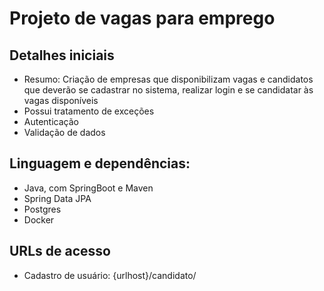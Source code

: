 # Projeto de vagas para emprego

## Detalhes iniciais

- Resumo: Criação de empresas que disponibilizam vagas e candidatos que deverão se cadastrar no sistema, realizar login e se candidatar às vagas disponíveis
- Possui tratamento de exceções
- Autenticação
- Validação de dados

## Linguagem e dependências:

- Java, com SpringBoot e Maven
- Spring Data JPA
- Postgres
- Docker

## URLs de acesso

- Cadastro de usuário: {urlhost}/candidato/
